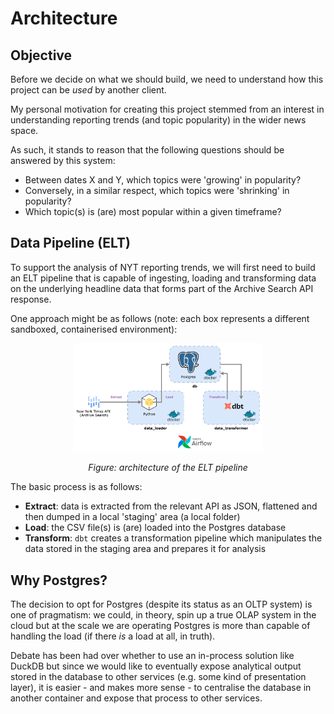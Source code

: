 # Architecture

## Objective

Before we decide on what we should build, we need to understand how this project can 
be _used_ by another client.

My personal motivation for creating this project stemmed from an interest in understanding reporting 
trends (and topic popularity) in the wider news space.

As such, it stands to reason that the following questions should be answered by this system:

* Between dates X and Y, which topics were 'growing' in popularity? 
* Conversely, in a similar respect, which topics were 'shrinking' in popularity?
* Which topic(s) is (are) most popular within a given timeframe?

## Data Pipeline (ELT)

To support the analysis of NYT reporting trends, we will first need to build an ELT pipeline that is 
capable of ingesting, loading and transforming data on the underlying headline data that forms part 
of the Archive Search API response.

One approach might be as follows (note: each box represents a different sandboxed, 
containerised environment):

<div align="center">
  <img src="diagrams/architecture.drawio.png" alt="Diagram showing the architecture of the ELT pipeline" width="60%" />
  <p><em>Figure: architecture of the ELT pipeline</em></p>
</div>


The basic process is as follows:

* __Extract__: data is extracted from the relevant API as JSON, flattened and then dumped in a local 
'staging' area (a local folder)
* __Load__: the CSV file(s) is (are) loaded into the Postgres database
* __Transform__: `dbt` creates a transformation pipeline which manipulates the data stored in the 
staging area and prepares it for analysis 

## Why Postgres?

The decision to opt for Postgres (despite its status as an OLTP system) is one of pragmatism: we 
could, in theory, spin up a true OLAP system in the cloud but at the scale we are operating Postgres 
is more than capable of handling the load (if there _is_ a  load at all, in truth).

Debate has been had over whether to use an in-process solution like DuckDB but since we would like 
to eventually expose analytical output stored in the database to other services 
(e.g. some kind of presentation layer), it is easier - and makes more sense - to centralise the 
database in another container and expose that process to other services. 



